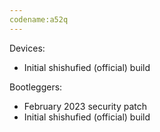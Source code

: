 ```yaml
---
codename:a52q
---
```


Devices:

- Initial shishufied (official) build

Bootleggers:

- February 2023 security patch
- Initial shishufied (official) build

